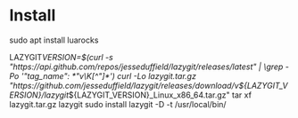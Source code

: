 # Install

sudo apt install luarocks

LAZYGIT*VERSION=$(curl -s "https://api.github.com/repos/jesseduffield/lazygit/releases/latest" | \grep -Po '"tag_name": *"v\K[^"]*')
curl -Lo lazygit.tar.gz "https://github.com/jesseduffield/lazygit/releases/download/v${LAZYGIT_VERSION}/lazygit*${LAZYGIT_VERSION}\_Linux_x86_64.tar.gz"
tar xf lazygit.tar.gz lazygit
sudo install lazygit -D -t /usr/local/bin/
